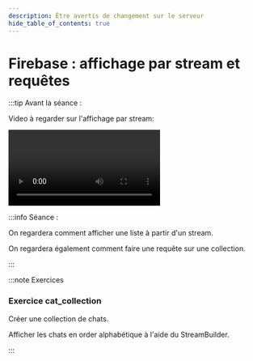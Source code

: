 ```yaml
---
description: Être avertis de changement sur le serveur
hide_table_of_contents: true
---
```


# Firebase : affichage par stream et requêtes

<Row>

<Column>

:::tip Avant la séance :

Video à regarder sur l'affichage par stream:

<Video url="https://youtu.be/B_nueA2I6vw" />

Vous regarderez l'exemple suivant fourni par FireFlutter sur l'utilisation complet du Firestore Firestore **[avec stream et requêtes](https://github.com/FirebaseExtended/flutterfire/tree/master/packages/cloud_firestore/cloud_firestore/example)**

:::

</Column>

<Column>

:::info Séance :

On regardera comment afficher une liste à partir d'un stream.

On regardera également comment faire une requête sur une collection.

:::

</Column>

</Row>

:::note Exercices

### Exercice cat_collection

Créer une collection de chats.

Afficher les chats en order alphabétique à l'aide du StreamBuilder.

:::

